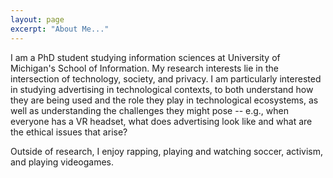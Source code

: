```yaml
---
layout: page
excerpt: "About Me..."
---
```


I am a PhD student studying information sciences at University of Michigan's School of Information. My research interests lie in the intersection of
technology, society, and privacy. I am particularly interested in studying advertising in
technological contexts, to both understand how they are being used and the role they play
in technological ecosystems, as well as understanding the challenges they might pose -- e.g., when everyone has a VR headset, what does advertising look like and what are the ethical issues that arise?

Outside of research, I enjoy rapping, playing and watching soccer, activism, and playing videogames. 

<!-- ## Current Interests and Projects:

- Lorem ipsum dolor sit amet
- Lorem ipsum dolor sit amet
- DLorem ipsum dolor sit amet
- Lorem ipsum dolor sit amet
- Lorem ipsum dolor sit amet -->
